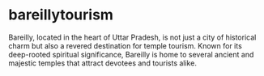 # bareillytourism
Bareilly, located in the heart of Uttar Pradesh, is not just a city of historical charm but also a revered destination for temple tourism. Known for its deep-rooted spiritual significance, Bareilly is home to several ancient and majestic temples that attract devotees and tourists alike.
